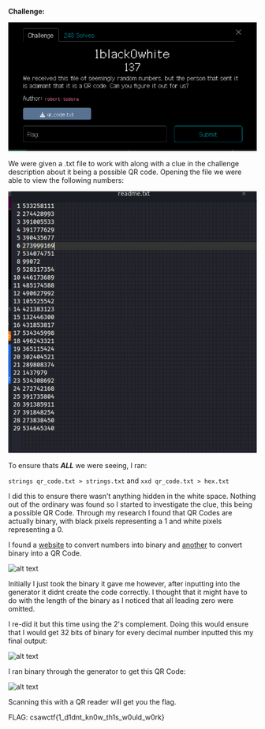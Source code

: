 **Challenge:**

![Alt text](challenge.png)

We were given a .txt file to work with along with a clue in the challenge description about it being a possible QR code. Opening the file we were able to view the following numbers:

![Alt text](qr_code_text.png)

To ensure thats ***ALL*** we were seeing, I ran:

```strings qr_code.txt > strings.txt``` and ```xxd qr_code.txt > hex.txt```

I did this to ensure there wasn't anything hidden in the white space. Nothing out of the ordinary was found so I started to investigate the clue, this being a possible QR Code. Through my research I found that QR Codes are actually binary, with black pixels representing a 1 and white pixels representing a 0. 

I found a [website](https://www.rapidtables.com/convert/number/decimal-to-binary.html) to convert numbers into binary and [another](https://bahamas10.github.io/binary-to-qrcode/) to convert binary into a QR Code.

![alt text](2s-complement.PNG) 

Initially I just took the binary it gave me however, after inputting into the generator it didnt create the code correctly. I thought that it might have to do with the length of the binary as I noticed that all leading zero were omitted. 

I re-did it but this time using the 2's complement. Doing this would ensure that I would get 32 bits of binary for every decimal number inputted this my final output:

![alt text](binary.png)

I ran binary through the generator to get this QR Code:

![alt text](qrcode.png)

Scanning this with a QR reader will get you the flag.

FLAG: csawctf{1_d1dnt_kn0w_th1s_w0uld_w0rk}


